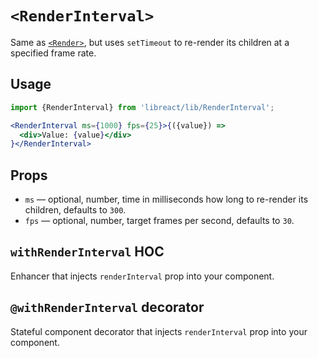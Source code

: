 # `<RenderInterval>`

Same as [`<Render>`](./Render.md), but uses `setTimeout` to re-render its children
at a specified frame rate.


## Usage

```jsx
import {RenderInterval} from 'libreact/lib/RenderInterval';

<RenderInterval ms={1000} fps={25}>{({value}) =>
  <div>Value: {value}</div>
}</RenderInterval>
```


## Props

- `ms` &mdash; optional, number, time in milliseconds how long to re-render its children, defaults to `300`.
- `fps` &mdash; optional, number, target frames per second, defaults to `30`.


## `withRenderInterval` HOC

Enhancer that injects `renderInterval` prop into your component.


## `@withRenderInterval` decorator

Stateful component decorator that injects `renderInterval` prop into your component.
